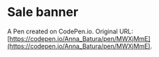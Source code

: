 # Sale banner

A Pen created on CodePen.io. Original URL: [https://codepen.io/Anna_Batura/pen/MWXjMmE](https://codepen.io/Anna_Batura/pen/MWXjMmE).


